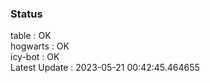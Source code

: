 ### Status


table : OK  
hogwarts : OK  
icy-bot : OK  
Latest Update : 2023-05-21 00:42:45.464655
